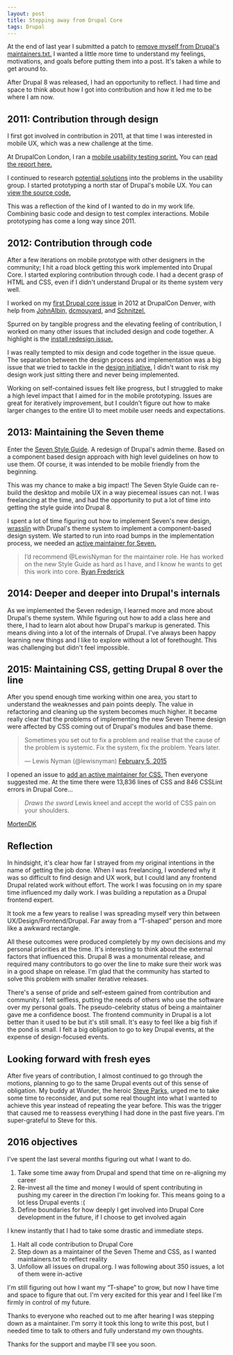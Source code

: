 ```yaml
---
layout: post
title: Stepping away from Drupal Core
tags: Drupal
---
```


At the end of last year I submitted a patch to [remove myself from Drupal's maintainers.txt.](https://www.drupal.org/node/2627534) I wanted a little more time to understand my feelings, motivations, and goals before putting them into a post. It's taken a while to get around to.

After Drupal 8 was released, I had an opportunity to reflect. I had time and space to think about how I got into contribution and how it led me to be where I am now.

## 2011: Contribution through design
I first got involved in contribution in 2011, at that time I was interested in mobile UX, which was a new challenge at the time.

At DrupalCon London, I ran a [mobile usability testing sprint.](https://groups.drupal.org/node/161559) You can [read the report here.](https://groups.drupal.org/node/188744)

I continued to research [potential solutions](https://groups.drupal.org/node/191593) into the problems in the usability group. I started prototyping a north star of Drupal's mobile UX. You can [view the source code.](https://github.com/lewisnyman/Drupal-Mobile-HTML-Prototype)

This was a reflection of the kind of I wanted to do in my work life. Combining basic code and design to test complex interactions. Mobile prototyping has come a long way since 2011.

## 2012: Contribution through code

After a few iterations on mobile prototype with other designers in the community; I hit a road block getting this work implemented into Drupal Core. I started exploring contribution through code. I had a decent grasp of HTML and CSS, even if I didn't understand Drupal or its theme system very well.

I worked on my [first Drupal core issue](https://www.drupal.org/node/1468582) in 2012 at DrupalCon Denver, with help from [JohnAlbin,](https://www.drupal.org/u/johnalbin) [dcmouyard,](https://www.drupal.org/u/dcmouyard) and [Schnitzel.](https://www.drupal.org/u/schnitzel)

Spurred on by tangible progress and the elevating feeling of contribution, I worked on many other issues that included design and code together. A highlight is the [install redesign issue.](https://www.drupal.org/node/1337554)

I was really tempted to mix design and code together in the issue queue. The separation between the design process and implementation was a big issue that we tried to tackle in the [design initiative.](https://groups.drupal.org/drupal-design/d8di) I didn't want to risk my design work just sitting there and never being implemented.

Working on self-contained issues felt like progress, but I struggled to make a high level impact that I aimed for in the mobile prototyping. Issues are great for iteratively improvement, but I couldn't figure out how to make larger changes to the entire UI to meet mobile user needs and expectations.

## 2013: Maintaining the Seven theme

Enter the [Seven Style Guide](https://groups.drupal.org/node/283223). A redesign of Drupal's admin theme. Based on a component based design approach with high level guidelines on how to use them. Of course, it was intended to be mobile friendly from the beginning.

This was my chance to make a big impact! The Seven Style Guide can re-build the desktop and mobile UX in a way piecemeal issues can not. I was freelancing at the time, and had the opportunity to put a lot of time into getting the style guide into Drupal 8.

I spent a lot of time figuring out how to implement Seven's new design, [wrasslin](https://en.m.wikipedia.org/wiki/Cornish_wrestling) with Drupal's theme system to implement a component-based design system. We started to run into road bumps in the implementation process, we needed an [active maintainer for Seven.](https://www.drupal.org/node/2022927)

> I’d recommend @LewisNyman for the maintainer role. He has worked on the new Style Guide as hard as I have, and I know he wants to get this work into core.
[Ryan Frederick](https://www.drupal.org/u/ry5n)

## 2014: Deeper and deeper into Drupal's internals

As we implemented the Seven redesign, I learned more and more about Drupal's theme system. While figuring out how to add a class here and there, I had to learn alot about how Drupal's markup is generated. This means diving into a lot of the internals of Drupal. I've always been happy learning new things and I like to explore without a lot of forethought. This was challenging but didn't feel impossible.

## 2015: Maintaining CSS, getting Drupal 8 over the line

After you spend enough time working within one area, you start to understand the weaknesses and pain points deeply. The value in refactoring and cleaning up the system becomes much higher. It became really clear that the problems of implementing the new Seven Theme design were affected by CSS coming out of Drupal's modules and base theme.

<blockquote class="twitter-tweet" data-lang="en"><p lang="en" dir="ltr">Sometimes you set out to fix a problem and realise that the cause of the problem is systemic. Fix the system, fix the problem. Years later.</p>&mdash; Lewis Nyman (@lewisnyman) <a href="https://twitter.com/lewisnyman/status/563276187125178368">February 5, 2015</a></blockquote>
<script async src="//platform.twitter.com/widgets.js" charset="utf-8"></script>

I opened an issue to [add an active maintainer for CSS.](https://www.drupal.org/node/2417089) Then everyone suggested me. At the time there were 13,836 lines of CSS and 846 CSSLint errors in Drupal Core...

> *Draws the sword* Lewis kneel and accept the world of CSS pain on your shoulders.

[MortenDK](https://www.drupal.org/u/mortendk)

## Reflection

In hindsight, it's  clear how far I strayed from my original intentions in the name of getting the job done. When I was freelancing, I wondered why it was so difficult to find design and UX work, but I could land any frontend Drupal related work without effort. The work I was focusing on in my spare time influenced my daily work. I was building a reputation as a Drupal frontend expert.

It took me a few years to realise I was spreading myself very thin between UX/Design/Frontend/Drupal. Far away from a “T-shaped” person and more like a awkward rectangle.

All these outcomes were produced completely by my own decisions and my personal priorities at the time. It's interesting to think about the external factors that influenced this. Drupal 8 was a monumental release, and required many contributors to go over the line to make sure their work was in a good shape on release. I'm glad that the community has started to solve this problem with smaller iterative releases.

There's a sense of pride and self-esteem gained from contribution and community. I felt selfless, putting the needs of others who use the software over my personal goals. The pseudo-celebrity status of being a maintainer gave me a confidence boost. The frontend community in Drupal is a lot better than it used to be but it's still small. It's easy to feel like a big fish if the pond is small. I felt a big obligation to go to key Drupal events, at the expense of design-focused events.

## Looking forward with fresh eyes

After five years of contribution, I almost continued to go through the motions, planning to go to the same Drupal events out of this sense of obligation. My buddy at Wunder, the heroic [Steve Parks,](https://twitter.com/steveparks) urged me to take some time to reconsider, and put some real thought into what I wanted to achieve this year instead of repeating the year before. This was the trigger that caused me to reassess everything I had done in the past five years. I'm super-grateful to Steve for this.

## 2016 objectives

I've spent the last several months figuring out what I want to do.

1. Take some time away from Drupal and spend that time on re-aligning my career
2. Re-invest all the time and money I would of spent contributing in pushing my career in the direction I'm looking for. This means going to a lot less Drupal events :(
3. Define boundaries for how deeply I get involved into Drupal Core development in the future, if I choose to get involved again

I knew instantly that I had to take some drastic and immediate steps.

1. Halt all code contribution to Drupal Core
2. Step down as a maintainer of the Seven Theme and CSS, as I wanted maintainers.txt to reflect reality
3. Unfollow all issues on drupal.org. I was following about 350 issues, a lot of them were in-active

I'm still figuring out how I want my “T-shape” to grow, but now I have time and space to figure that out. I'm very excited for this year and I feel like I'm firmly in control of my future.

Thanks to everyone who reached out to me after hearing I was stepping down as a maintainer. I'm sorry it took this long to write this post, but I needed time to talk to others and fully understand my own thoughts.

Thanks for the support and maybe I'll see you soon.

